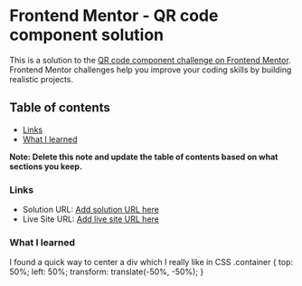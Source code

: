 # Frontend Mentor - QR code component solution

This is a solution to the [QR code component challenge on Frontend Mentor](https://www.frontendmentor.io/challenges/qr-code-component-iux_sIO_H). Frontend Mentor challenges help you improve your coding skills by building realistic projects.

## Table of contents

- [Links](#links)
- [What I learned](#what-i-learned)

**Note: Delete this note and update the table of contents based on what sections you keep.**

### Links

- Solution URL: [Add solution URL here](https://your-solution-url.com)
- Live Site URL: [Add live site URL here](https://your-live-site-url.com)

### What I learned

I found a quick way to center a div which I really like in CSS
.container {
top: 50%;
left: 50%;
transform: translate(-50%, -50%);
}
